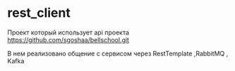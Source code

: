 # rest_client
Проект который использует api проекта https://github.com/sgoshaa/bellschool.git 

В нем реализовано общение с сервисом через RestTemplate ,RabbitMQ , Kafka
